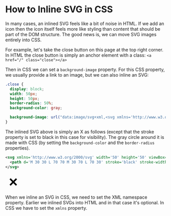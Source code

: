 # How to Inline SVG in CSS

In many cases, an inlined SVG feels like a bit of noise in HTML. If we add an icon then the icon itself feels more 
like styling than content that should be part of the DOM structure. The good news is, we can move SVG images 
entirely into CSS.

For example, let's take the close button on this page at the top right corner. In HTML the close button is simply 
an anchor element with a class: `<a href="/" class="close"></a>`

Then in CSS we can set a `background-image` property. For this CSS property, we usually provide a link to an image, 
but we can also inline an SVG:

```css
.close {
  display: block;
  width: 50px;
  height: 50px;
  border-radius: 50%;
  background-color: gray;

  background-image: url("data:image/svg+xml,<svg xmlns='http://www.w3.org/2000/svg' width='50' height='50' viewBox='0 0 100 100'><path d='M 30 30 L 70 70 M 30 70 L 70 30' stroke='white' stroke-width='10' /></svg>");
}
```

The inlined SVG above is simply an X as follows (except that the stroke property is set to black in this case for 
visibility). The gray circle around it is made with CSS (by setting the `background-color` and the `border-radius` 
properties).

```svg
<svg xmlns='http://www.w3.org/2000/svg' width='50' height='50' viewBox='0 0 100 100'>
  <path d='M 30 30 L 70 70 M 30 70 L 70 30' stroke='black' stroke-width='10' />
</svg>
```

<svg xmlns='http://www.w3.org/2000/svg' width='50' height='50' viewBox='0 0 100 100'>
  <path d='M 30 30 L 70 70 M 30 70 L 70 30' stroke='black' stroke-width='10' />
</svg>

When we inline an SVG in CSS, we need to set the XML namespace property. Earlier we inlined SVGs into HTML and in 
that case it's optional. In CSS we have to set the `xmlns` property.
